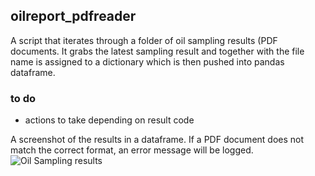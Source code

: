 ## oilreport_pdfreader

A script that iterates through a folder of oil sampling results (PDF documents. 
It grabs the latest sampling result and together with the file name is assigned to a dictionary which is then pushed into pandas dataframe. 

### to do
- actions to take depending on result code

A screenshot of the results in a dataframe. If a PDF document does not match the correct format, an error message will be logged.
![Oil Sampling results](https://i.ibb.co/QDrs1qP/readme.jpg)


